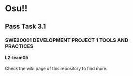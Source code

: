 # Osu!!
## Pass Task 3.1
### SWE20001 DEVELOPMENT PROJECT 1 TOOLS AND PRACTICES
#### L2-team05

Check the wiki page of this repository to find more.
